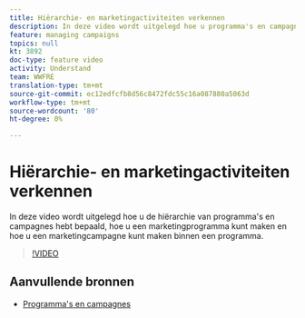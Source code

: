 ```yaml
---
title: Hiërarchie- en marketingactiviteiten verkennen
description: In deze video wordt uitgelegd hoe u programma's en campagnes in Adobe Campaign Standard (ACS) hiërarchisch ordent, hoe u een marketingprogramma maakt en hoe u een marketingcampagne binnen een programma maakt.
feature: managing campaigns
topics: null
kt: 3892
doc-type: feature video
activity: Understand
team: WWFRE
translation-type: tm+mt
source-git-commit: ec12edfcfb8d56c8472fdc55c16a087880a5063d
workflow-type: tm+mt
source-wordcount: '80'
ht-degree: 0%

---
```



# Hiërarchie- en marketingactiviteiten verkennen

In deze video wordt uitgelegd hoe u de hiërarchie van programma&#39;s en campagnes hebt bepaald, hoe u een marketingprogramma kunt maken en hoe u een marketingcampagne kunt maken binnen een programma.

>[!VIDEO](https://video.tv.adobe.com/v/18465?quality=12)

## Aanvullende bronnen

* [Programma&#39;s en campagnes](https://docs.adobe.com/content/help/en/campaign-standard/using/getting-started/marketing-plans/programs-and-campaigns.html)
